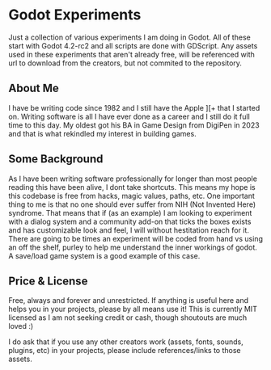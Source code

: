 # Godot Experiments

Just a collection of various experiments I am doing in Godot. All of these start with Godot 4.2-rc2 and all scripts are done with GDScript. Any assets used in these experiments that aren't already free, will be referenced with url to download from the creators, but not commited to the repository.

## About Me

I have be writing code since 1982 and I still have the Apple ][+ that I started on. Writing software is all I have ever done as a career and I still do it full time to this day. My oldest got his BA in Game Design from DigiPen in 2023 and that is what rekindled my interest in building games.

## Some Background

As I have been writing software professionally for longer than most people reading this have been alive, I dont take shortcuts. This means my hope is this codebase is free from hacks, magic values, paths, etc. One important thing to me is that no one should ever suffer from NIH (Not Invented Here) syndrome. That means that if (as an example) I am looking to experiment with a dialog system and a community add-on that ticks the boxes exists and has customizable look and feel, I will without hestitation reach for it. There are going to be times an experiment will be coded from hand vs using an off the shelf, purley to help me understand the inner workings of godot. A save/load game system is a good example of this case.

## Price & License

Free, always and forever and unrestricted. If anything is useful here and helps you in your projects, please by all means use it! This is currently MIT licensed as I am not seeking credit or cash, though shoutouts are much loved :)

I do ask that if you use any other creators work (assets, fonts, sounds, plugins, etc) in your projects, please include references/links to those assets.
